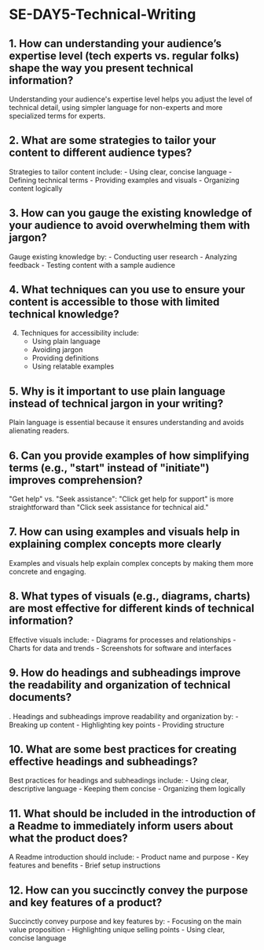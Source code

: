 # SE-DAY5-Technical-Writing
## 1. How can understanding your audience’s expertise level (tech experts vs. regular folks) shape the way you present technical information?
 Understanding your audience's expertise level helps you adjust the level of technical detail, using simpler language for non-experts and more specialized terms for experts.

## 2. What are some strategies to tailor your content to different audience types?
Strategies to tailor content include:
    - Using clear, concise language
    - Defining technical terms
    - Providing examples and visuals
    - Organizing content logically

## 3. How can you gauge the existing knowledge of your audience to avoid overwhelming them with jargon?
Gauge existing knowledge by:
    - Conducting user research
    - Analyzing feedback
    - Testing content with a sample audience

## 4. What techniques can you use to ensure your content is accessible to those with limited technical knowledge?
4. Techniques for accessibility include:
    - Using plain language
    - Avoiding jargon
    - Providing definitions
    - Using relatable examples
## 5. Why is it important to use plain language instead of technical jargon in your writing?
 Plain language is essential because it ensures understanding and avoids alienating readers.

## 6. Can you provide examples of how simplifying terms (e.g., "start" instead of "initiate") improves comprehension?
"Get help" vs. "Seek assistance": "Click get help for support" is more straightforward than "Click seek assistance for technical aid."

## 7. How can using examples and visuals help in explaining complex concepts more clearly
 Examples and visuals help explain complex concepts by making them more concrete and engaging.

## 8. What types of visuals (e.g., diagrams, charts) are most effective for different kinds of technical information?
 Effective visuals include:
    - Diagrams for processes and relationships
    - Charts for data and trends
    - Screenshots for software and interfaces

## 9. How do headings and subheadings improve the readability and organization of technical documents?
. Headings and subheadings improve readability and organization by:
    - Breaking up content
    - Highlighting key points
    - Providing structure

## 10. What are some best practices for creating effective headings and subheadings?
 Best practices for headings and subheadings include:
    - Using clear, descriptive language
    - Keeping them concise
    - Organizing them logically

## 11. What should be included in the introduction of a Readme to immediately inform users about what the product does?
A Readme introduction should include:
    - Product name and purpose
    - Key features and benefits
    - Brief setup instructions

## 12. How can you succinctly convey the purpose and key features of a product?
 Succinctly convey purpose and key features by:
    - Focusing on the main value proposition
    - Highlighting unique selling points
    - Using clear, concise language
